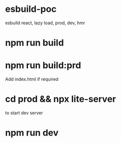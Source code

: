 # esbuild-poc
esbuild react, lazy load, prod, dev, hmr


# npm run build
# npm run build:prd
Add index.html if required
# cd prod && npx lite-server

to start dev server
# npm run dev
